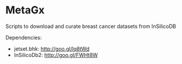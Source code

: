 MetaGx
======

Scripts to download and curate breast cancer datasets from InSilicoDB

Dependencies:

- jetset.bhk: http://goo.gl/lq8tWd
- InSilicoDb2: http://goo.gl/FWHt8W
